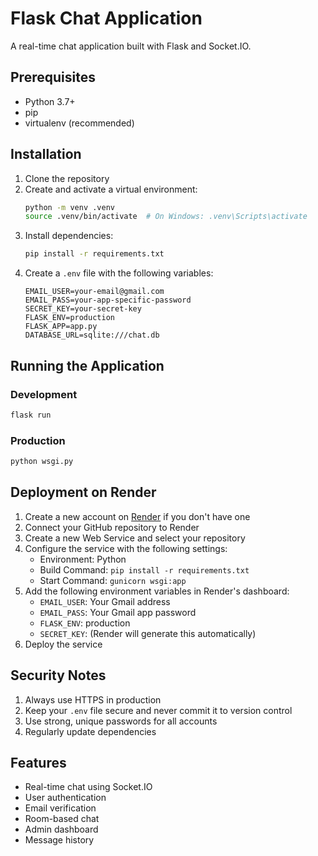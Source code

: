 # Flask Chat Application

A real-time chat application built with Flask and Socket.IO.

## Prerequisites

- Python 3.7+
- pip
- virtualenv (recommended)

## Installation

1. Clone the repository
2. Create and activate a virtual environment:
   ```bash
   python -m venv .venv
   source .venv/bin/activate  # On Windows: .venv\Scripts\activate
   ```
3. Install dependencies:
   ```bash
   pip install -r requirements.txt
   ```
4. Create a `.env` file with the following variables:
   ```
   EMAIL_USER=your-email@gmail.com
   EMAIL_PASS=your-app-specific-password
   SECRET_KEY=your-secret-key
   FLASK_ENV=production
   FLASK_APP=app.py
   DATABASE_URL=sqlite:///chat.db
   ```

## Running the Application

### Development
```bash
flask run
```

### Production
```bash
python wsgi.py
```

## Deployment on Render

1. Create a new account on [Render](https://render.com) if you don't have one
2. Connect your GitHub repository to Render
3. Create a new Web Service and select your repository
4. Configure the service with the following settings:
   - Environment: Python
   - Build Command: `pip install -r requirements.txt`
   - Start Command: `gunicorn wsgi:app`
5. Add the following environment variables in Render's dashboard:
   - `EMAIL_USER`: Your Gmail address
   - `EMAIL_PASS`: Your Gmail app password
   - `FLASK_ENV`: production
   - `SECRET_KEY`: (Render will generate this automatically)
6. Deploy the service

## Security Notes

1. Always use HTTPS in production
2. Keep your `.env` file secure and never commit it to version control
3. Use strong, unique passwords for all accounts
4. Regularly update dependencies

## Features

- Real-time chat using Socket.IO
- User authentication
- Email verification
- Room-based chat
- Admin dashboard
- Message history 